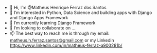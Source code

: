 - 👋 Hi, I’m @Matheus Henrique Ferraz dos Santos
- 👀 I’m interested in Python, Data Science and building apps with Django and Django Apps Framework
- 🌱 I’m currently learning Django Framework
- 💞️ I’m looking to collaborate on ...
- 📫 The best way to reach me is through my email: matheus.h.ferraz.santos@gmail.com or my Linkedin https://www.linkedin.com/in/matheus-ferraz-a900281b/

<!---
Matheus-Ferraz-dos-Santos/Matheus-Ferraz-dos-Santos is a ✨ special ✨ repository because its `README.md` (this file) appears on your GitHub profile.
You can click the Preview link to take a look at your changes.
--->
